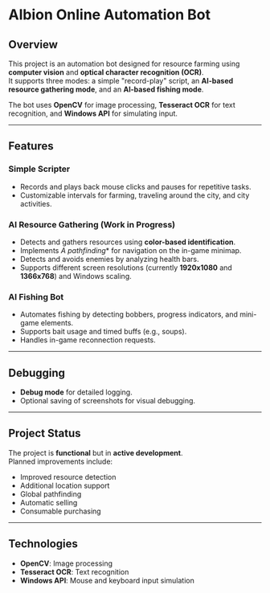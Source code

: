 # Albion Online Automation Bot

## **Overview**
This project is an automation bot designed for resource farming using **computer vision** and **optical character recognition (OCR)**.  
It supports three modes: a simple "record-play" script, an **AI-based resource gathering mode**, and an **AI-based fishing mode**.  

The bot uses **OpenCV** for image processing, **Tesseract OCR** for text recognition, and **Windows API** for simulating input.

---

## **Features**

### **Simple Scripter**
- Records and plays back mouse clicks and pauses for repetitive tasks.  
- Customizable intervals for farming, traveling around the city, and city activities.  

### **AI Resource Gathering (Work in Progress)**
- Detects and gathers resources using **color-based identification**.  
- Implements **A* pathfinding** for navigation on the in-game minimap.  
- Detects and avoids enemies by analyzing health bars.  
- Supports different screen resolutions (currently **1920x1080** and **1366x768**) and Windows scaling.  

### **AI Fishing Bot**
- Automates fishing by detecting bobbers, progress indicators, and mini-game elements.  
- Supports bait usage and timed buffs (e.g., soups).  
- Handles in-game reconnection requests.  

---

## **Debugging**
- **Debug mode** for detailed logging.  
- Optional saving of screenshots for visual debugging.  

---

## **Project Status**
The project is **functional** but in **active development**.  
Planned improvements include:
- Improved resource detection  
- Additional location support  
- Global pathfinding  
- Automatic selling  
- Consumable purchasing  

---

## **Technologies**
- **OpenCV**: Image processing  
- **Tesseract OCR**: Text recognition  
- **Windows API**: Mouse and keyboard input simulation  
